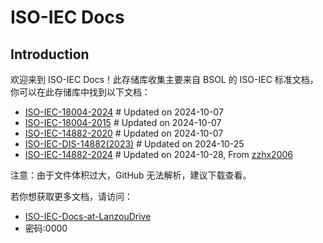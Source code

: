 # ISO-IEC Docs

## Introduction

欢迎来到 ISO-IEC Docs！此存储库收集主要来自 BSOL 的 ISO-IEC 标准文档，你可以在此存储库中找到以下文档：

- [ISO-IEC-18004-2024](https://github.com/github201014/ISO-IEC-Docs/blob/main/18004/2024/BS_ISO_IEC_18004_2024_en-US.pdf)  # Updated on 2024-10-07
- [ISO-IEC-18004-2015](https://github.com/github201014/ISO-IEC-Docs/blob/main/18004/2015/ISO_IEC_18004_2015_en-US.pdf)  # Updated on 2024-10-07
- [ISO-IEC-14882-2020](https://github.com/github201014/ISO-IEC-Docs/blob/main/14882/2020/BS_ISO_IEC_14882_2020.pdf) # Updated on 2024-10-07
- [ISO-IEC-DIS-14882(2023)](https://github.com/github201014/ISO-IEC-Docs/blob/main/14882/DIS2023/ISO_IEC_DIS_14882_2023.07~10_locked.pdf) # Updated on 2024-10-25
- [ISO-IEC-14882-2024](https://github.com/github201014/ISO-IEC-Docs/blob/main/14882/2024/ISO_IEC_14882_2024.pdf) # Updated on 2024-10-28, From [zzhx2006](https://github.com/zzhx2006)

注意：由于文件体积过大，GitHub 无法解析，建议下载查看。


若你想获取更多文档，请访问：
* [ISO-IEC-Docs-at-LanzouDrive](https://610402220623.lanzouq.com/b00tay8n1c) 
* 密码:0000














